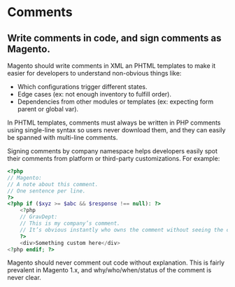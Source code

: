 # Comments

## Write comments in code, and sign comments as Magento.

Magento should write comments in XML an PHTML templates to make it easier for developers to understand non-obvious things like:

* Which configurations trigger different states.
* Edge cases (ex: not enough inventory to fulfill order).
* Dependencies from other modules or templates (ex: expecting form parent or global var).

In PHTML templates, comments must always be written in PHP comments using single-line syntax so users never download them, and they can easily be spanned with multi-line comments.

Signing comments by company namespace helps developers easily spot their comments from platform or third-party customizations. For example:

```php
<?php
// Magento:
// A note about this comment.
// One sentence per line.
?>
<?php if ($xyz >= $abc && $response !== null): ?>
    <?php
    // GravDept:
    // This is my company’s comment.
    // It’s obvious instantly who owns the comment without seeing the code.
    ?>
    <div>Something custom here</div>
<?php endif; ?>
```

Magento should never comment out code without explanation. This is fairly prevalent in Magento 1.x, and why/who/when/status of the comment is never clear.